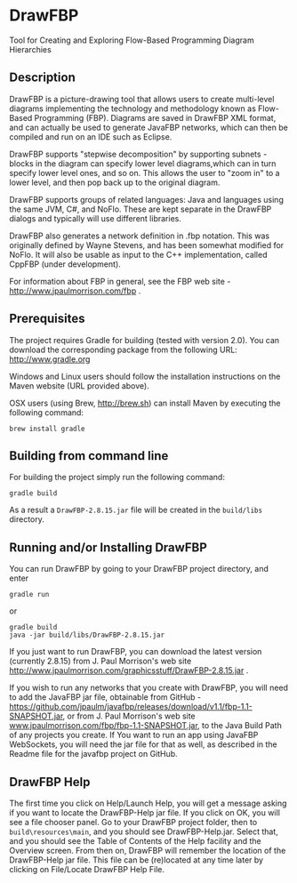 DrawFBP
=======

Tool for Creating and Exploring Flow-Based Programming Diagram Hierarchies


Description
-----------

DrawFBP is a picture-drawing tool that allows users to create multi-level diagrams implementing the technology and methodology known as Flow-Based Programming (FBP).  Diagrams are saved in DrawFBP XML format, and can actually be used to generate JavaFBP networks, which can then be compiled and run on an IDE such as Eclipse.

DrawFBP supports "stepwise decomposition" by supporting subnets - blocks in the diagram can specify lower level diagrams,which can in turn specify lower level ones, and so on.   This allows the user to "zoom in" to a lower level, and then pop back up to the original diagram.

DrawFBP supports groups of related languages: Java and languages using the same JVM, C#, and NoFlo.  These are kept separate in the DrawFBP dialogs and typically will use different libraries.

DrawFBP also generates a network definition in .fbp notation.  This was originally defined by Wayne Stevens, and has been somewhat modified for NoFlo.  It will also be usable as input to the C++ implementation, called CppFBP (under development). 

For information about FBP in general, see the FBP web site - http://www.jpaulmorrison.com/fbp . 


Prerequisites
---

The project requires Gradle for building (tested with version 2.0). You can download the corresponding package from the following URL: 
http://www.gradle.org

Windows and Linux users should follow the installation instructions on the Maven website (URL provided above).

OSX users (using Brew, http://brew.sh) can install Maven by executing the following command:

    brew install gradle


Building from command line
---

For building the project simply run the following command:

    gradle build

As a result a `DrawFBP-2.8.15.jar` file will be created in the `build/libs` directory. 


Running and/or Installing DrawFBP
----

You can run DrawFBP by going to your DrawFBP project directory, and enter

    gradle run

or

    gradle build
    java -jar build/libs/DrawFBP-2.8.15.jar

If you just want to run DrawFBP, you can download the latest version (currently 2.8.15) from J. Paul Morrison's web site http://www.jpaulmorrison.com/graphicsstuff/DrawFBP-2.8.15.jar . 

If you wish to run any networks that you create with DrawFBP, you will need to add the JavaFBP jar file, obtainable from GitHub - https://github.com/jpaulm/javafbp/releases/download/v1.1/fbp-1.1-SNAPSHOT.jar, or from J. Paul Morrison's web site www.jpaulmorrison.com/fbp/fbp-1.1-SNAPSHOT.jar, to the Java Build Path of any projects you create. If You want to run an app using JavaFBP WebSockets, you will need the jar file for that as well, as described in the Readme file for the javafbp project on GitHub.


DrawFBP Help
----

The first time you click on Help/Launch Help, you will get a message asking if you want to locate the DrawFBP-Help jar file.  If you click on OK, you will see a file chooser panel. Go to your DrawFBP project folder, then to `build\resources\main`, and you should see DrawFBP-Help.jar.  Select that, and you should see the Table of Contents of the Help facility and the Overview screen.  From then on, DrawFBP will remember the location of the DrawFBP-Help jar file. This file can be (re)located at any time later by clicking on File/Locate DrawFBP Help File. 


